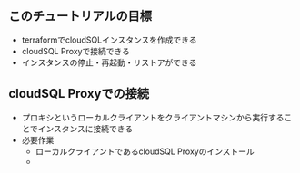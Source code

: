 ## このチュートリアルの目標
- terraformでcloudSQLインスタンスを作成できる
- cloudSQL Proxyで接続できる
- インスタンスの停止・再起動・リストアができる

## cloudSQL Proxyでの接続
- プロキシというローカルクライアントをクライアントマシンから実行することでインスタンスに接続できる
- 必要作業
    - ローカルクライアントであるcloudSQL Proxyのインストール
    - 